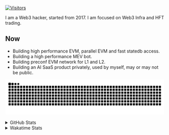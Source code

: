 <!-- markdownlint-disable MD041 MD010 MD033 -->
[![Visitors](https://api.visitorbadge.io/api/daily?path=Akagi201%2FAkagi201&label=Visitors%20Today&countColor=%2337d67a)](https://visitorbadge.io/status?path=Akagi201%2FAkagi201)

I am a Web3 hacker, started from 2017. I am focused on Web3 Infra and HFT trading.

## Now

* Building high performance EVM, parallel EVM and fast statedb access.
* Building a high performance MEV bot.
* Building preconf EVM network for L1 and L2.
* Building an AI SaaS product privately, used by myself, may or may not be public.

[![github contribution grid snake animation](https://raw.githubusercontent.com/Akagi201/Akagi201/output/github-contribution-grid-snake.svg#gh-light-mode-only)](https://github.com/Akagi201)

<details>
<summary>GitHub Stats</summary>
  <a href="https://github.com/Akagi201"><img alt="Profile Detail" src="https://raw.githubusercontent.com/Akagi201/Akagi201/master/profile-summary-card-output/dracula/0-profile-details.svg" /></a>
  <a href="https://github.com/Akagi201"><img alt="Github Stats" src="https://raw.githubusercontent.com/Akagi201/Akagi201/master/profile-summary-card-output/dracula/3-stats.svg" /></a>
  <a href="https://github.com/Akagi201"><img alt="Lang By Commits" src="https://raw.githubusercontent.com/Akagi201/Akagi201/master/profile-summary-card-output/dracula/2-most-commit-language.svg" /></a>
</details>

<details>
<summary>Wakatime Stats</summary>
<br>

<!--START_SECTION:waka-->

```txt
From: 17 October 2024 - To: 24 October 2024

Total Time: 40 hrs 38 mins

Other        24 hrs 39 mins  ███████████████▒░░░░░░░░░   60.69 %
Rust         6 hrs 58 mins   ████▒░░░░░░░░░░░░░░░░░░░░   17.15 %
sh           2 hrs 38 mins   █▓░░░░░░░░░░░░░░░░░░░░░░░   06.51 %
Go           2 hrs 33 mins   █▓░░░░░░░░░░░░░░░░░░░░░░░   06.29 %
YAML         44 mins         ▒░░░░░░░░░░░░░░░░░░░░░░░░   01.81 %
TOML         38 mins         ▒░░░░░░░░░░░░░░░░░░░░░░░░   01.58 %
TypeScript   30 mins         ▒░░░░░░░░░░░░░░░░░░░░░░░░   01.25 %
Bash         27 mins         ▒░░░░░░░░░░░░░░░░░░░░░░░░   01.11 %
JSON         22 mins         ▒░░░░░░░░░░░░░░░░░░░░░░░░   00.92 %
Markdown     20 mins         ▒░░░░░░░░░░░░░░░░░░░░░░░░   00.85 %
```

<!--END_SECTION:waka-->

</details>
